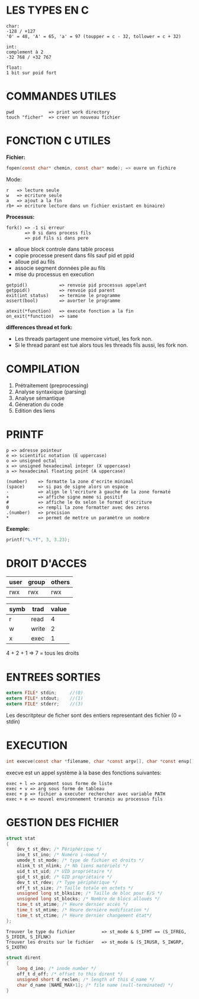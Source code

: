 # LES TYPES EN C

```
char:
-128 / +127
'0' = 48, 'A' = 65, 'a' = 97 (toupper = c - 32, tollower = c + 32)

int:
complement à 2
-32 768 / +32 767

float:
1 bit sur poid fort
```
# COMMANDES UTILES

```
pwd             => print work directory
touch "ficher"  => creer un nouveau fichier
```

# FONCTION C UTILES

**Fichier:**
```c
fopen(const char* chemin, const char* mode); => ouvre un fichire 
```
Mode:
```
r 	=> lecture seule
w 	=> ecriture seule
a 	=> ajout a la fin
rb+	=> ecriture lecture dans un fichier existant en binaire)
```
**Processus:**

```
fork() => -1 si erreur 
       => 0 si dans process fils
       => pid fils si dans pere
```

- alloue block controle dans table process
- copie processe present dans fils sauf pid et ppid
- alloue pid au fils
- associe segment données pile au fils
- mise du processus en execution

```
getpid()            => renvoie pid processus appelant
getppid()           => renvoie pid parent
exit(int status)	=> termine le programme
assert(bool) 		=> avorter le programme

atexit(*function) 	=> execute fonction a la fin
on_exit(*function) 	=> same
```

**differences thread et fork:**

- Les threads partagent une memoire virtuel, les fork non.
- Si le thread parant est tué alors tous les threads fils aussi, les fork non.

# COMPILATION

1. Prétraitement (preprocessing)
2. Analyse syntaxique (parsing)
3. Analyse sémantique
4. Géneration du code
5. Edition des liens

# PRINTF

```
p => adresse pointeur 
e => scientific notation (E uppercase)
o => unsigned octal
x => unsigned hexadecimal integer (X uppercase)
a => hexadecimal floating point (A uppercase)

(number)    => formatte la zone d'ecrite minimal
(space)     => si pas de signe alors un espace
-           => align le l'ecriture à gauche de la zone formaté
+           => affiche signe meme si positif
#           => affiche le 0x selon le format d'ecriture
0           => rempli la zone formatter avec des zeros
.(number)   => precision
*           => permet de mettre un paramètre un nombre 
```
**Exemple:**
```c
printf("%.*f", 3, 3.23);
```

# DROIT D'ACCES

| user | group | others |
|------|-------|--------|
| rwx  | rwx   | rwx    |

| symb | trad  | value |
|------|-------|-------|
| r    | read  | 4     |
| w    | write | 2     |
| x    | exec  | 1     |

4 + 2 + 1 => 7 = tous les droits

# ENTREES SORTIES

```c
extern FILE* stdin; 	//(0)
extern FILE* stdout; 	//(1)
extern FILE* stderr; 	//(3)
```

Les descritpteur de ficher sont des entiers representant des fichier (0 = stdin)

# EXECUTION

```c
int execve(const char *filename, char *const argv[], char *const envp[]); 
```
execve est un appel système à la base des fonctions suivantes:

```
exec + l => argument sous forme de liste
exec + v => arg sous forme de tableau
exec + p => fichier a executer rechercher avec variable PATH
exec + e => nouvel environnement transmis au processus fils
```

# GESTION DES FICHIER

```c
struct stat
{
	dev_t st_dev; /* Périphérique */
	ino_t st_ino; /* Numéro i-noeud */
	umode_t st_mode; /* type de fichier et droits */
	nlink_t st_nlink; /* Nb liens matériels */
	uid_t st_uid; /* UID propriétaire */
	gid_t st_gid; /* GID propriétaire */
	dev_t st_rdev; /* Type périphérique */
	off_t st_size; /* Taille totale en octets */
	unsigned long st_blksize; /* Taille de bloc pour E/S */
	unsigned long st_blocks; /* Nombre de blocs alloués */
	time_t st_atime; /* Heure dernier accès */
	time_t st_mtime; /* Heure dernière modification */
	time_t st_ctime; /* Heure dernier changement état*/
};
```
```
Trouver le type du fichier 			=> st_mode & S_IFMT == (S_IFREG, S_IFDIR, S_IFLNK)
Trouver les droits sur le fichier 	=> st_mode & (S_IRUSR, S_IWGRP, S_IXOTH) 
```

```c
struct dirent
{
	long d_ino; /* inode number */
	off_t d_off; /* offset to this dirent */
	unsigned short d_reclen; /* length of this d_name */
	char d_name [NAME_MAX+1]; /* file name (null-terminated) */
}
```